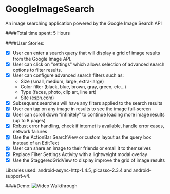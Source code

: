 GoogleImageSearch
=================

An image searching application powered by the Google Image Search API

####Total time spent: 5 Hours

####User Stories:
  * [x] User can enter a search query that will display a grid of image results from the Google Image API.
  * [x] User can click on "settings" which allows selection of advanced search options to filter results.
  * [x] User can configure advanced search filters such as:
    * Size (small, medium, large, extra-large)
    * Color filter (black, blue, brown, gray, green, etc...)
    * Type (faces, photo, clip art, line art)
    * Site (espn.com)
  * [x] Subsequent searches will have any filters applied to the search results
  * [x] User can tap on any image in results to see the image full-screen
  * [x] User can scroll down “infinitely” to continue loading more image results (up to 8 pages)
  * [x] Robust error handling, check if internet is available, handle error cases, network failures
  * [x] Use the ActionBar SearchView or custom layout as the query box instead of an EditText
  * [x] User can share an image to their friends or email it to themselves
  * [x] Replace Filter Settings Activity with a lightweight modal overlay
  * [x] Use the StaggeredGridView to display improve the grid of image results
  
Libraries used: android-async-http-1.4.5, picasso-2.3.4 and android-support-v4.

####Demo:
![Video Walkthrough](demo.gif)